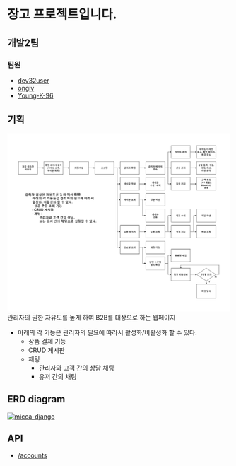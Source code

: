 # 장고 프로젝트입니다.

## 개발2팀

### 팀원

- [dev32user](https://github.com/dev32user)
- [ongiv](https://github.com/ongiv/)
- [Young-K-96](https://github.com/Young-K-96)

## 기획

![flow_chart.png](/flow_chart.png)
관리자의 권한 자유도를 높게 하여 B2B를 대상으로 하는 웹페이지

- 아래의 각 기능은 관리자의 필요에 따라서 활성화/비활성화 할 수 있다.
    - 상품 결제 기능
    - CRUD 게시판
    - 채팅
        - 관리자와 고객 간의 상담 채팅
        - 유저 간의 채팅

## ERD diagram

[![micca-django](https://user-images.githubusercontent.com/87305038/214801100-ec81769b-bd7f-48bc-8989-adac76df305f.png)](https://www.erdcloud.com/d/38hvuASnKZuqjgnsY)

## API

- [/accounts](/accounts#readme)